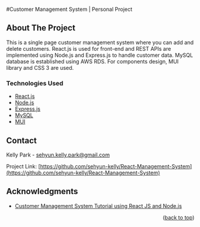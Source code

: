 <!-- ABOUT THE PROJECT -->
#Customer Management System | Personal Project
## About The Project

This is a single page customer management system where you can add and delete customers.
React.js is used for front-end and REST APIs are implemented using Node.js and Express.js to handle customer data.
MySQL database is established using AWS RDS. For components design, MUI library and CSS 3 are used. 

### Technologies Used

* [React.js](https://reactjs.org/)
* [Node.js](https://nodejs.org/)
* [Express.js](https://expressjs.com)
* [MySQL](https://www.mysql.com)
* [MUI](https://mui.com/)

<!-- CONTACT -->
## Contact

Kelly Park - sehyun.kelly.park@gmail.com

Project Link: [https://github.com/sehyun-kelly/React-Management-System](https://github.com/sehyun-kelly/React-Management-System)


<!-- ACKNOWLEDGMENTS -->
## Acknowledgments

* [Customer Management System Tutorial using React JS and Node.js](https://www.youtube.com/c/dongbinna)

<p align="right">(<a href="#top">back to top</a>)</p>


